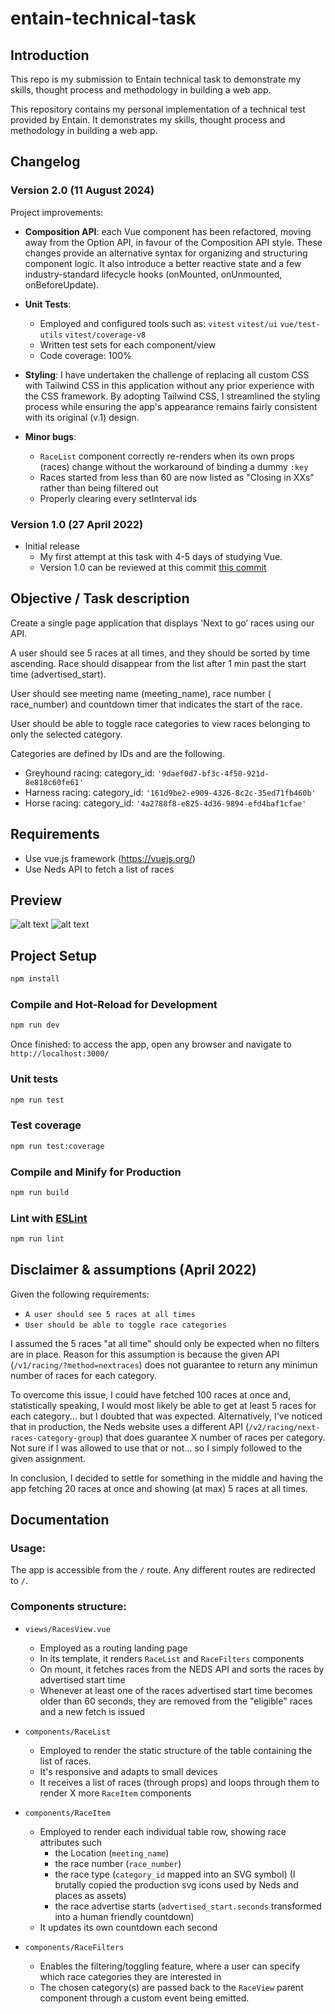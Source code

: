 # entain-technical-task

## Introduction

This repo is my submission to Entain technical task to demonstrate my skills, thought process and methodology in building a web app.

This repository contains my personal implementation of a technical test provided by Entain. It demonstrates my skills, thought process and methodology in building a web app.

## Changelog

### Version 2.0 (11 August 2024)

Project improvements:

- **Composition API**: each Vue component has been refactored, moving away from the Option API, in favour of the Composition API style. These changes provide an alternative syntax for organizing and structuring component logic. It also introduce a better reactive state and a few industry-standard lifecycle hooks (onMounted, onUnmounted, onBeforeUpdate).

- **Unit Tests**:

  - Employed and configured tools such as: `vitest` `vitest/ui` `vue/test-utils` `vitest/coverage-v8`
  - Written test sets for each component/view
  - Code coverage: 100%

- **Styling**: I have undertaken the challenge of replacing all custom CSS with Tailwind CSS in this application without any prior experience with the CSS framework. By adopting Tailwind CSS, I streamlined the styling process while ensuring the app's appearance remains fairly consistent with its original (v.1) design.

- **Minor bugs**:
  - `RaceList` component correctly re-renders when its own props (races) change without the workaround of binding a dummy `:key`
  - Races started from less than 60 are now listed as "Closing in XXs" rather than being filtered out
  - Properly clearing every setInterval ids

### Version 1.0 (27 April 2022)

- Initial release
  - My first attempt at this task with 4-5 days of studying Vue.
  - Version 1.0 can be reviewed at this commit
    [this commit](https://github.com/ironest/entain-technical-task/tree/ffa1a319977830f37686bc6d31e084675f04467e)

## Objective / Task description

Create a single page application that displays 'Next to go’ races using our API.

A user should see 5 races at all times, and they should be sorted by time ascending. Race should disappear from the list after 1 min past the start time (​advertised_start).

User should see meeting name (​meeting_name), race number (​race_number) and countdown timer that indicates the start of the race.

User should be able to toggle race categories to view races belonging to only the selected category.

Categories are defined by IDs and are the following.

- Greyhound racing: ​category_id: `'9daef0d7-bf3c-4f50-921d-8e818c60fe61'`
- Harness racing: ​category_id: `'161d9be2-e909-4326-8c2c-35ed71fb460b'`
- Horse racing: ​category_id: `'4a2788f8-e825-4d36-9894-efd4baf1cfae'`

## Requirements

- Use vue.js framework (​https://vuejs.org/​)
- Use Neds API to fetch a list of races

## Preview

![alt text](https://github.com/ironest/entain-technical-task/blob/screenshots/screenshots/desktop-v2.png?raw=true)
![alt text](https://github.com/ironest/entain-technical-task/blob/screenshots/screenshots/mobile-v2.png?raw=true)

## Project Setup

```sh
npm install
```

### Compile and Hot-Reload for Development

```sh
npm run dev
```

Once finished: to access the app, open any browser and navigate to `http://localhost:3000/`

### Unit tests

```sh
npm run test
```

### Test coverage

```sh
npm run test:coverage
```

### Compile and Minify for Production

```sh
npm run build
```

### Lint with [ESLint](https://eslint.org/)

```sh
npm run lint
```

## Disclaimer & assumptions (April 2022)

Given the following requirements:

- `A user should see 5 races at all times`
- `User should be able to toggle race categories`

I assumed the 5 races "at all time" should only be expected when no filters are in place. Reason for this assumption is because the given API (`/v1/racing/?method=nextraces`) does not guarantee to return any minimun number of races for each category.

To overcome this issue, I could have fetched 100 races at once and, statistically speaking, I would most likely be able to get at least 5 races for each category... but I doubted that was expected. Alternatively, I've noticed that in production, the Neds website uses a different API (`/v2/racing/next-races-category-group`) that does guarantee X number of races per category. Not sure if I was allowed to use that or not... so I simply followed to the given assignment.

In conclusion, I decided to settle for something in the middle and having the app fetching 20 races at once and showing (at max) 5 races at all times.

## Documentation

### Usage:

The app is accessible from the `/` route.
Any different routes are redirected to `/`.

### Components structure:

- `views/RacesView.vue`

  - Employed as a routing landing page
  - In its template, it renders `RaceList` and `RaceFilters` components
  - On mount, it fetches races from the NEDS API and sorts the races by advertised start time
  - Whenever at least one of the races advertised start time becomes older than 60 seconds, they are removed from the "eligible" races and a new fetch is issued

- `components/RaceList`

  - Employed to render the static structure of the table containing the list of races.
  - It's responsive and adapts to small devices
  - It receives a list of races (through props) and loops through them to render X more `RaceItem` components

- `components/RaceItem`

  - Employed to render each individual table row, showing race attributes such
    - the Location (`meeting_name`)
    - the race number (`race_number`)
    - the race type (`category_id` mapped into an SVG symbol) (I brutally copied the production svg icons used by Neds and places as assets)
    - the race advertise starts (`advertised_start.seconds` transformed into a human friendly countdown)
  - It updates its own countdown each second

- `components/RaceFilters`

  - Enables the filtering/toggling feature, where a user can specify which race categories they are interested in
  - The chosen category(s) are passed back to the `RaceView` parent component through a custom event being emitted.
